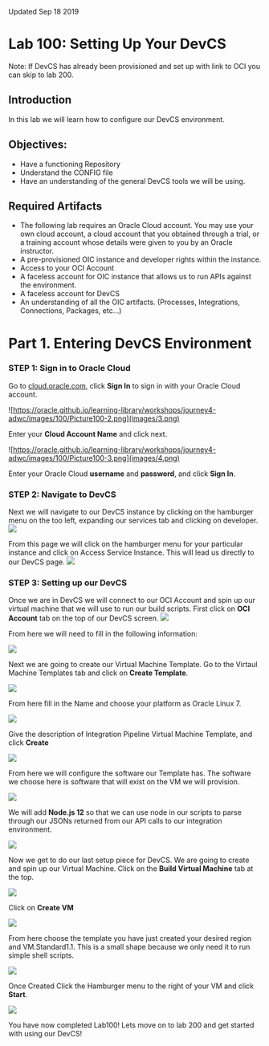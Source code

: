 Updated Sep 18 2019

# Lab 100: Setting Up Your DevCS
Note: If DevCS has already been provisioned and set up with link to OCI you can skip to lab 200.

## Introduction
 In this lab we will learn how to configure our DevCS environment.

## Objectives:
- Have a functioning Repository
- Understand the CONFIG file
- Have an understanding of the general DevCS tools we will be using.



Required Artifacts
------------------

-   The following lab requires an Oracle Cloud account. You may use your own cloud account, a cloud account that you obtained through a trial, or a training account whose details were given to you by an Oracle instructor.
- A pre-provisioned OIC instance and developer rights within the instance.
- Access to your OCI Account
- A faceless account for OIC instance that allows us to run APIs against the environment.
- A faceless account for DevCS
- An understanding of all the OIC artifacts. (Processes, Integrations, Connections, Packages, etc...)


Part 1. Entering DevCS Environment
====================================

### STEP 1: Sign in to Oracle Cloud

 Go to [cloud.oracle.com](https://cloud.oracle.com/), click **Sign In** to sign in with your Oracle Cloud account.

 ![https://oracle.github.io/learning-library/workshops/journey4-adwc/images/100/Picture100-2.png](images/3.png)

 Enter your **Cloud Account Name** and click next.

![https://oracle.github.io/learning-library/workshops/journey4-adwc/images/100/Picture100-3.png](images/4.png)

 Enter your Oracle Cloud **username** and **password**, and click **Sign In**.



### STEP 2: Navigate to DevCS
Next we will navigate to our DevCS instance by clicking on the hamburger menu on the too left, expanding our services tab and clicking on developer.
![](images/5.png)

From this page we will click on the hamburger menu for your particular instance and click on Access Service Instance. This will lead us directly to our DevCS page.
![](images/6.png)

### STEP 3: Setting up our DevCS
Once we are in DevCS we will connect to our OCI Account and spin up our virtual machine that we will use to run our build scripts. First click on **OCI Account** tab on the top of our DevCS screen.
![](images/7.png)

From here we will need to fill in the following information:

![](images/8.png)

Next we are going to create our Virtual Machine Template. Go to the Virtaul Machine Templates tab and click on **Create Template**. 

![](images/9.png)

From here fill in the Name and choose your platform as Oracle Linux 7. 

![](images/10.png)

Give the description of Integration Pipeline Virtual Machine Template, and click **Create**

![](images/11.png)

From here we will configure the software our Template has. The software we choose here is software that will exist on the VM we will provision.

![](images/12.png)

We will add **Node.js 12** so that we can use node in our scripts to parse through our JSONs returned from our API calls to our integration environment.

![](images/13.png)

Now we get to do our last setup piece for DevCS. We are going to create and spin up our Virtual Machine. Click on the **Build Virtual Machine** tab at the top.

![](images/14.png)

Click on **Create VM**

![](images/15.png)

From here choose the template you have just created your desired region and VM.Standard1.1. This is a small shape because we only need it to run simple shell scripts.

![](images/16.png)

Once Created Click the Hamburger menu to the right of your VM and click **Start**.

![](images/17.png)

You have now completed Lab100! Lets move on to lab 200 and get started with using our DevCS!